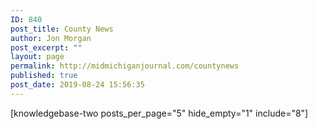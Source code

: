 ```yaml
---
ID: 840
post_title: County News
author: Jon Morgan
post_excerpt: ""
layout: page
permalink: http://midmichiganjournal.com/countynews
published: true
post_date: 2019-08-24 15:56:35
---
```

[knowledgebase-two posts_per_page="5" hide_empty="1" include="8"]